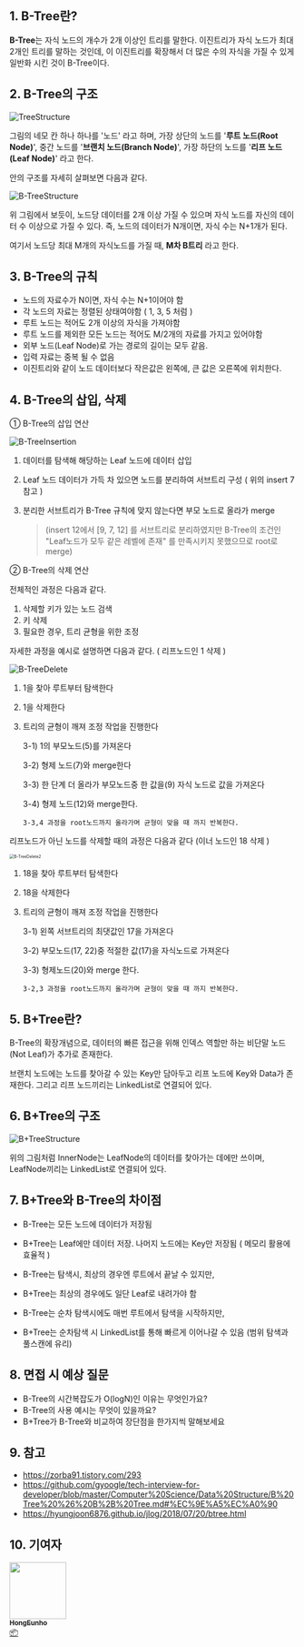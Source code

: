 

## 1. B-Tree란?

**B-Tree**는 자식 노드의 개수가 2개 이상인 트리를 말한다.
이진트리가 자식 노드가 최대 2개인 트리를 말하는 것인데, 
이 이진트리를 확장해서 더 많은 수의 자식을 가질 수 있게 일반화 시킨 것이 B-Tree이다.





## 2. B-Tree의 구조



![TreeStructure](/img/Data-Structure/B-Tree/TreeStructure.png)

그림의 네모 칸 하나 하나를 '노드' 라고 하며, 가장 상단의 노드를 '**루트 노드(Root Node)**', 중간 노드를 '**브랜치 노드(Branch Node)**', 가장 하단의 노드를 '**리프 노드(Leaf Node)**' 라고 한다.



안의 구조를 자세히 살펴보면 다음과 같다.

![B-TreeStructure](/img/Data-Structure/B-Tree/B-TreeStructure.png)

위 그림에서 보듯이, 노드당 데이터를 2개 이상 가질 수 있으며  자식 노드를 자신의 데이터 수 이상으로 가질 수 있다. 즉, 노드의 데이터가 N개이면, 자식 수는 N+1개가 된다.

여기서 노드당 최대 M개의 자식노드를 가질 때, **M차 B트리** 라고 한다.





## 3. B-Tree의 규칙

- 노드의 자료수가 N이면, 자식 수는 N+1이어야 함
- 각 노드의 자료는 정렬된 상태여야함 ( 1, 3, 5 처럼 )
- 루트 노드는 적어도 2개 이상의 자식을 가져야함
- 루트 노드를 제외한 모든 노드는 적어도 M/2개의 자료를 가지고 있어야함
- 외부 노드(Leaf Node)로 가는 경로의 길이는 모두 같음.
- 입력 자료는 중복 될 수 없음
- 이진트리와 같이 노드 데이터보다 작은값은 왼쪽에, 큰 값은 오른쪽에 위치한다.



## 4. B-Tree의 삽입, 삭제

① B-Tree의 삽입 연산

![B-TreeInsertion](/img/Data-Structure/B-Tree/B-TreeInsertion.png)

1. 데이터를 탐색해 해당하는 Leaf 노드에 데이터 삽입

2. Leaf 노드 데이터가 가득 차 있으면 노드를 분리하여 서브트리 구성
   ( 위의 insert 7 참고 )

3. 분리한 서브트리가 B-Tree 규칙에 맞지 않는다면 부모 노드로 올라가 merge

   > (insert 12에서 [9, 7, 12] 를 서브트리로 분리하였지만 B-Tree의 조건인 "Leaf노드가 모두 같은 레벨에 존재" 를 만족시키지 못했으므로 root로 merge)



②  B-Tree의 삭제 연산

전체적인 과정은 다음과 같다.

1. 삭제할 키가 있는 노드 검색
2. 키 삭제
3. 필요한 경우, 트리 균형을 위한 조정



자세한 과정을 예시로 설명하면 다음과 같다. ( 리프노드인 1 삭제 )

![B-TreeDelete](/img/Data-Structure/B-Tree/B-TreeDelete.png)

1. 1을 찾아 루트부터 탐색한다

2. 1을 삭제한다

3. 트리의 균형이 깨져 조정 작업을 진행한다

   3-1) 1의 부모노드(5)를 가져온다 

   3-2) 형제 노드(7)와 merge한다

   3-3) 한 단계 더 올라가 부모노드중 한 값을(9) 자식 노드로 값을 가져온다

   3-4) 형제 노드(12)와 merge한다.

   `3-3,4 과정을 root노드까지 올라가며 균형이 맞을 때 까지 반복한다.`



리프노드가 아닌 노드를 삭제할 때의 과정은 다음과 같다 (이너 노드인 18 삭제 )

<img src="/img/Data-Structure/B-Tree/B-TreeDelete2.png" alt="B-TreeDelete2" style="zoom:50%;" />

1. 18을 찾아 루트부터 탐색한다

2. 18을 삭제한다

3. 트리의 균형이 깨져 조정 작업을 진행한다

   3-1) 왼쪽 서브트리의 최댓값인 17을 가져온다

   3-2) 부모노드(17, 22)중 적절한 값(17)을 자식노드로 가져온다

   3-3) 형제노드(20)와 merge 한다.

   `3-2,3 과정을 root노드까지 올라가며 균형이 맞을 때 까지 반복한다.`

   

## 5. B+Tree란?

B-Tree의 확장개념으로,  데이터의 빠른 접근을 위해 인덱스 역할만 하는 비단말 노드(Not Leaf)가 추가로 존재한다.

브랜치 노드에는 노드를 찾아갈 수 있는 Key만 담아두고 리프 노드에 Key와 Data가 존재한다. 
그리고 리프 노드끼리는 LinkedList로 연결되어 있다.





## 6. B+Tree의 구조



![B+TreeStructure](/img/Data-Structure/B-Tree/B+TreeStructure.png)

위의 그림처럼 InnerNode는 LeafNode의 데이터를 찾아가는 데에만 쓰이며, 
LeafNode끼리는 LinkedList로 연결되어 있다.





## 7. B+Tree와 B-Tree의 차이점

- B-Tree는 모든 노드에 데이터가 저장됨
- B+Tree는 Leaf에만 데이터 저장. 나머지 노드에는 Key만 저장됨 ( 메모리 활용에 효율적 )



- B-Tree는 탐색시, 최상의 경우엔 루트에서 끝날 수 있지만, 
- B+Tree는 최상의 경우에도 일단 Leaf로 내려가야 함



- B-Tree는 순차 탐색시에도 매번 루트에서 탐색을 시작하지만,
- B+Tree는 순차탐색 시 LinkedList를 통해 빠르게 이어나갈 수 있음 (범위 탐색과 풀스캔에 유리)





## 8. 면접 시 예상 질문

- B-Tree의 시간복잡도가 O(logN)인 이유는 무엇인가요?
- B-Tree의 사용 예시는 무엇이 있을까요?
- B+Tree가 B-Tree와 비교하여 장단점을 한가지씩 말해보세요





## 9. 참고

- https://zorba91.tistory.com/293
- https://github.com/gyoogle/tech-interview-for-developer/blob/master/Computer%20Science/Data%20Structure/B%20Tree%20%26%20B%2B%20Tree.md#%EC%9E%A5%EC%A0%90
- https://hyungjoon6876.github.io/jlog/2018/07/20/btree.html





## 10. 기여자

<td align="center"><a href="http://hongcoding.tistory.com"><img src="https://avatars.githubusercontent.com/u/46186664?v=4?s=100" width="100px;" alt=""/><br /><sub><b>HongEunho</b></sub></a><br /><a href="#platform-HongEunho" title="Packaging/porting to new platform">📦</a></td>